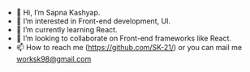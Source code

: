 - 👋 Hi, I’m Sapna Kashyap.
- 👀 I’m interested in Front-end development, UI.
- 🌱 I’m currently learning React.
- 💞️ I’m looking to collaborate on Front-end frameworks like React.
- 📫 How to reach me (https://github.com/SK-21/) or you can mail me worksk98@gmail.com

<!---
SK-21/SK-21 is a ✨ special ✨ repository because its `README.md` (this file) appears on your GitHub profile.
You can click the Preview link to take a look at your changes.
--->

